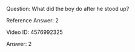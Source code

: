 Question: What did the boy do after he stood up?

Reference Answer: 2

Video ID: 4576992325

Answer: 2

